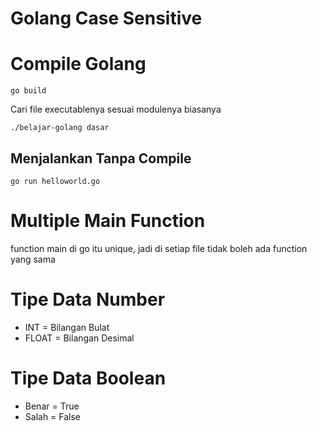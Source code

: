 # Golang Case Sensitive
# Compile Golang
```
go build

```
Cari file executablenya sesuai modulenya biasanya
```
./belajar-golang dasar
```

## Menjalankan Tanpa Compile
```
go run helloworld.go
```
# Multiple Main Function
function main di go itu unique, jadi di setiap file tidak boleh ada function yang sama

# Tipe Data Number
- INT = Bilangan Bulat
- FLOAT = Bilangan Desimal

# Tipe Data Boolean
- Benar = True
- Salah = False